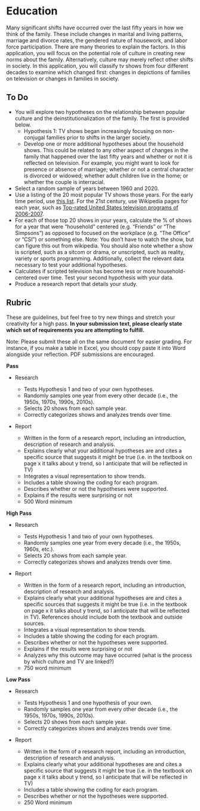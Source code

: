 Education
============

Many significant shifts have occurred over the last fifty years in how we think of the family. These include changes in marital and living patterns, marriage and divorce rates, the gendered nature of housework, and labor force participation. There are many theories to explain the factors. In this application, you will focus on the potential role of culture in creating new norms about the family. Alternatively, culture may merely reflect other shifts in society. In this application, you will classify tv shows from four different decades to examine which changed first:  changes in depictions of families on television or changes in families in society.


To Do
-----

* You will explore two hypotheses on the relationship between popular culture and the deinstitutionalization of the family. The first is provided below.
    * Hypothesis 1: TV shows began increasingly focusing on non-conjugal families prior to shifts in the larger society.
    * Develop one or more additional hypotheses about the household shows. This could be related to any other aspect of changes in the family that happened over the last fifty years and whether or not it is reflected on television. For example, you might want to look for presence or absence of marriage; whether or not a central character is divorced or widowed; whether adult children live in the home; or whether the couple is interracial.
* Select a random sample of years between 1960 and 2020.
* Use a listing of the 20 most popular TV shows those years. For the early time period, use [this list](http://www.classictvhits.com/tvratings/). For the 21st century, use Wikipedia pages for each year, such as [Top-rated United States television programs of 2006-2007](https://en.wikipedia.org/wiki/Top-rated_United_States_television_programs_of_2006–07).
* For each of those top 20 shows in your years, calculate the % of shows for a year that were “household” centered (e.g. “Friends” or “The Simpsons”) as opposed to focused on the workplace (e.g. “The Office” or “CSI”) or something else.
Note: You don’t have to watch the show, but can figure this out from wikipedia. You should also note whether a show is scripted, such as a sitcom or drama, or unscripted, such as reality, variety or sports programming. Additionally, collect the relevant data necessary to test your additional hypotheses.
* Calculates if scripted television has become less or more household-centered over time. Test your second hypothesis with your data.
* Produce a research report that details your study.




Rubric
------------


These are guidelines, but feel free to try new things and stretch your
creativity for a high pass. **In your submission text, please clearly state which set of requirements you are attempting to fulfill.**

Note: Please submit these all on the same document for easier grading. For instance, if you make a table in Excel, you should copy paste it into Word alongside your reflection. PDF submissions are encouraged.



**Pass**

* Research
     * Tests Hypothesis 1 and two of your own hypotheses.
     * Randomly samples one year from every other decade (i.e., the 1950s, 1970s, 1990s, 2010s).
     * Selects 20 shows from each sample year.
     * Correctly categorizes shows and analyzes trends over time.

* Report    
     * Written in the form of a research report, including an introduction, description of research and analysis.
     * Explains clearly what your additional hypotheses are and cites a specific source that suggests it might be true (i.e. in the textbook on page x it talks about y trend, so I anticipate that will be reflected in TV)
     * Integrates a visual representation to show trends.
     * Includes a table showing the coding for each program.
     * Describes whether or not the hypotheses were supported.
     * Explains if the results were surprising or not
     * 500 Word minimum



**High Pass**

* Research
     * Tests Hypothesis 1 and two of your own hypotheses.
     * Randomly samples one year from every  decade (i.e., the 1950s, 1960s, etc.).
     * Selects 20 shows from each sample year.
     * Correctly categorizes shows and analyzes trends over time.


* Report    
     * Written in the form of a research report, including an introduction, description of research and analysis.
     * Explains clearly what your additional hypotheses are and cites a specific sources that suggests it might be true (i.e. in the textbook on page x it talks about y trend, so I anticipate that will be reflected in TV). References should include both the textbook and outside sources.
     * Integrates a visual representation to show trends.
     * Includes a table showing the coding for each program.
     * Describes whether or not the hypotheses were supported.
     * Explains if the results were surprising or not
     * Analyzes why this outcome may have occurred (what is the process by which culture and TV are linked?)
     * 750 word minimum



**Low Pass**

* Research
     * Tests Hypothesis 1 and one hypothesis of your own.
     * Randomly samples one year from every other decade (i.e., the 1950s, 1970s, 1990s, 2010s).
     * Selects 20 shows from each sample year.
     * Correctly categorizes shows and analyzes trends over time.

* Report    
     * Written in the form of a research report, including an introduction, description of research and analysis.
     * Explains clearly what your additional hypotheses are and cites a specific source that suggests it might be true (i.e. in the textbook on page x it talks about y trend, so I anticipate that will be reflected in TV)
     * Includes a table showing the coding for each program.
     * Describes whether or not the hypotheses were supported.
     * 250 Word minimum
